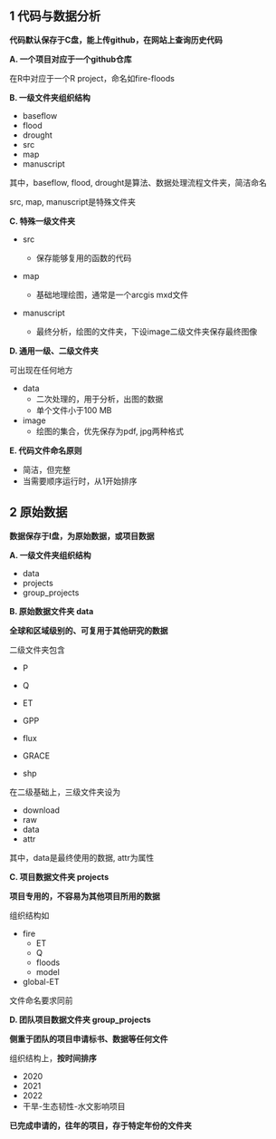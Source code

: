 ## 1 代码与数据分析

**代码默认保存于C盘，能上传github，在网站上查询历史代码**

**A.  一个项目对应于一个github仓库**

在R中对应于一个R project，命名如fire-floods

**B. 一级文件夹组织结构**

* baseflow
* flood
* drought
* src
* map
* manuscript

其中，baseflow, flood, drought是算法、数据处理流程文件夹，简洁命名

src, map, manuscript是特殊文件夹

**C. 特殊一级文件夹**

* src 
  * 保存能够复用的函数的代码
* map
  * 基础地理绘图，通常是一个arcgis mxd文件


* manuscript
  * 最终分析，绘图的文件夹，下设image二级文件夹保存最终图像


**D. 通用一级、二级文件夹**

可出现在任何地方

- data
  - 二次处理的，用于分析，出图的数据
  - 单个文件小于100 MB
- image
  - 绘图的集合，优先保存为pdf, jpg两种格式

**E. 代码文件命名原则**

* 简洁，但完整
* 当需要顺序运行时，从1开始排序



## 2 原始数据

**数据保存于I盘，为原始数据，或项目数据**

**A. 一级文件夹组织结构**

* data
* projects
* group_projects

**B. 原始数据文件夹 data**

**全球和区域级别的、可复用于其他研究的数据**

二级文件夹包含

* P


* Q
* ET
* GPP
* flux
* GRACE
* shp

在二级基础上，三级文件夹设为

* download
* raw
* data
* attr

其中，data是最终使用的数据, attr为属性

**C. 项目数据文件夹 projects**

**项目专用的，不容易为其他项目所用的数据**

组织结构如

* fire
  * ET
  * Q
  * floods
  * model
* global-ET

文件命名要求同前

**D. 团队项目数据文件夹 group_projects**

**侧重于团队的项目申请标书、数据等任何文件**

组织结构上，**按时间排序** 

* 2020
* 2021
* 2022
* 干旱-生态韧性-水文影响项目

**已完成申请的，往年的项目，存于特定年份的文件夹** 